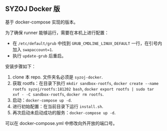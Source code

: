 SYZOJ Docker 版
---
基于 docker-compose 实现的版本。

为了确保 runner 能够运行，需要在本机上进行配置：
* 在 `/etc/default/grub` 中找到 `GRUB_CMDLINE_LINUX_DEFAULT` 一行，在引号内加入 `swapaccount=1`.
* 执行 `update-grub` 后重启。

安装步骤如下：
1. clone 本 repo. 文件夹名必须是 `syzoj-docker`.
2. 获取 rootfs：在目录下执行 `mkdir sandbox-rootfs`, `docker create --name rootfs syzoj/rootfs:181202 bash`, `docker export rootfs | sudo tar xvf - -C sandbox-rootfs`, `docker rm rootfs`.
3. 启动：`docker-compose up -d`.
4. 进行初始配置：在当前目录下运行 `install.sh`.
5. 再次启动未启动成功的服务：`docker-compose up -d`.

可以在 docker-compose.yml 中修改向外开放的端口号。 
